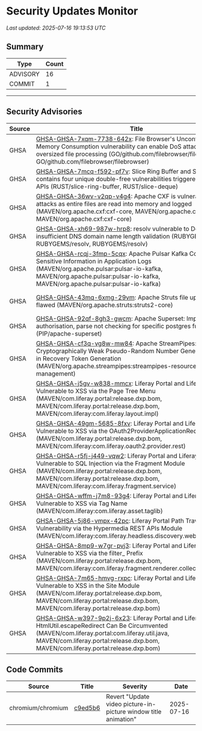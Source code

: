 # Security Updates Monitor

*Last updated: 2025-07-16 19:13:53 UTC*

## Summary
| Type | Count |
|------|-------|
| ADVISORY | 16 |
| COMMIT | 1 |

---

## Security Advisories

| Source | Title | Severity | Date |
|--------|-------|----------|------|
| GHSA | [GHSA-GHSA-7xqm-7738-642x](https://github.com/advisories/GHSA-7xqm-7738-642x): File Browser's Uncontrolled Memory Consumption vulnerability can enable DoS attack due to oversized file processing (GO/github.com/filebrowser/filebrowser, GO/github.com/filebrowser/filebrowser) | HIGH (CVSS: 0.0) | 2025-07-16 |
| GHSA | [GHSA-GHSA-7mcq-f592-pf7v](https://github.com/advisories/GHSA-7mcq-f592-pf7v): Slice Ring Buffer and Slice Deque contains four unique double-free vulnerabilities triggered through safe APIs (RUST/slice-ring-buffer, RUST/slice-deque) | HIGH (CVSS: 0.0) | 2025-07-16 |
| GHSA | [GHSA-GHSA-36wv-v2qp-v4g4](https://github.com/advisories/GHSA-36wv-v2qp-v4g4): Apache CXF is vulnerable to DoS attacks as entire files are read into memory and logged (MAVEN/org.apache.cxf:cxf-core, MAVEN/org.apache.cxf:cxf-core, MAVEN/org.apache.cxf:cxf-core) | MODERATE (CVSS: 5.6) | 2025-07-15 |
| GHSA | [GHSA-GHSA-xh69-987w-hrp8](https://github.com/advisories/GHSA-xh69-987w-hrp8): resolv vulnerable to DoS via insufficient DNS domain name length validation (RUBYGEMS/resolv, RUBYGEMS/resolv, RUBYGEMS/resolv) | MODERATE (CVSS: 5.3) | 2025-07-15 |
| GHSA | [GHSA-GHSA-rcqj-3fmp-5cqx](https://github.com/advisories/GHSA-rcqj-3fmp-5cqx): Apache Pulsar Kafka Connector Logs Sensitive Information in Application Logs (MAVEN/org.apache.pulsar:pulsar-io-kafka, MAVEN/org.apache.pulsar:pulsar-io-kafka, MAVEN/org.apache.pulsar:pulsar-io-kafka) | MODERATE (CVSS: 6.5) | 2025-04-09 |
| GHSA | [GHSA-GHSA-43mq-6xmg-29vm](https://github.com/advisories/GHSA-43mq-6xmg-29vm): Apache Struts file upload logic is flawed (MAVEN/org.apache.struts:struts2-core) | CRITICAL (CVSS: 9.8) | 2024-12-11 |
| GHSA | [GHSA-GHSA-92qf-8gh3-gwcm](https://github.com/advisories/GHSA-92qf-8gh3-gwcm): Apache Superset: Improper SQL authorisation, parse not checking for specific postgres functions (PIP/apache-superset) | LOW (CVSS: 9.8) | 2024-12-09 |
| GHSA | [GHSA-GHSA-cf3q-vg8w-mw84](https://github.com/advisories/GHSA-cf3q-vg8w-mw84): Apache StreamPipes: Use of Cryptographically Weak Pseudo-Random Number Generator (PRNG) in Recovery Token Generation (MAVEN/org.apache.streampipes:streampipes-resource-management) | CRITICAL (CVSS: 9.1) | 2024-06-24 |
| GHSA | [GHSA-GHSA-j5gv-w838-mmcx](https://github.com/advisories/GHSA-j5gv-w838-mmcx): Liferay Portal and Liferay DXP Vulnerable to XSS via the Page Tree Menu (MAVEN/com.liferay.portal:release.dxp.bom, MAVEN/com.liferay.portal:release.dxp.bom, MAVEN/com.liferay:com.liferay.layout.impl) | CRITICAL (CVSS: 9.1) | 2023-10-17 |
| GHSA | [GHSA-GHSA-49gm-5685-8fxv](https://github.com/advisories/GHSA-49gm-5685-8fxv): Liferay Portal and Liferay DXP Vulnerable to XSS via the OAuth2ProviderApplicationRedirect Class (MAVEN/com.liferay.portal:release.dxp.bom, MAVEN/com.liferay:com.liferay.oauth2.provider.rest) | CRITICAL (CVSS: 9.7) | 2023-10-17 |
| GHSA | [GHSA-GHSA-r5fj-j449-vqw2](https://github.com/advisories/GHSA-r5fj-j449-vqw2): Liferay Portal and Liferay DXP Vulnerable to SQL Injection via the Fragment Module (MAVEN/com.liferay.portal:release.dxp.bom, MAVEN/com.liferay.portal:release.dxp.bom, MAVEN/com.liferay:com.liferay.fragment.service) | CRITICAL (CVSS: 9.8) | 2022-11-15 |
| GHSA | [GHSA-GHSA-wffm-j7m8-93g4](https://github.com/advisories/GHSA-wffm-j7m8-93g4): Liferay Portal and Liferay DXP Vulnerable to XSS via Tag Name (MAVEN/com.liferay:com.liferay.asset.taglib) | MODERATE (CVSS: 6.1) | 2022-09-23 |
| GHSA | [GHSA-GHSA-5j86-vmpx-42pc](https://github.com/advisories/GHSA-5j86-vmpx-42pc): Liferay Portal Path Traversal Vulnerability via the Hypermedia REST APIs Module (MAVEN/com.liferay:com.liferay.headless.discovery.web) | HIGH (CVSS: 7.5) | 2022-09-23 |
| GHSA | [GHSA-GHSA-8mp9-w7gr-pvj3](https://github.com/advisories/GHSA-8mp9-w7gr-pvj3): Liferay Portal and Liferay DXP Vulnerable to XSS via the filter_ Prefix (MAVEN/com.liferay.portal:release.dxp.bom, MAVEN/com.liferay:com.liferay.fragment.renderer.collection.filter.impl) | MODERATE (CVSS: 6.1) | 2022-09-23 |
| GHSA | [GHSA-GHSA-7m65-hmvg-rxpc](https://github.com/advisories/GHSA-7m65-hmvg-rxpc): Liferay Portal and Liferay DXP Vulnerable to XSS in the Site Module (MAVEN/com.liferay.portal:release.dxp.bom, MAVEN/com.liferay.portal:release.dxp.bom, MAVEN/com.liferay.portal:release.dxp.bom) | MODERATE (CVSS: 5.4) | 2022-09-23 |
| GHSA | [GHSA-GHSA-w397-9p2j-6x23](https://github.com/advisories/GHSA-w397-9p2j-6x23): Liferay Portal and Liferay DXP HtmlUtil.escapeRedirect Can Be Circumvented (MAVEN/com.liferay.portal:com.liferay.util.java, MAVEN/com.liferay.portal:release.dxp.bom, MAVEN/com.liferay.portal:release.dxp.bom) | MODERATE (CVSS: 6.1) | 2022-09-23 |

## Code Commits

| Source | Title | Severity | Date |
|--------|-------|----------|------|
| chromium/chromium | [c9ed5b6](https://github.com/chromium/chromium/commit/c9ed5b66f2369599d278280878dfd0b186c4233c) | Revert "Update video picture-in-picture window title animation" | 2025-07-16 |

